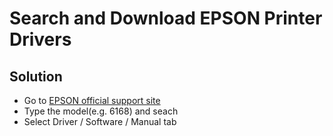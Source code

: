 # Search and Download EPSON Printer Drivers

## Solution
* Go to [EPSON official support site](https://www.epson.com.cn/services/search.html)
* Type the model(e.g. 6168) and seach
* Select Driver / Software / Manual tab

